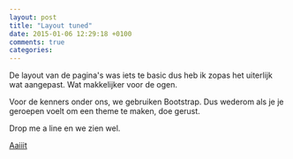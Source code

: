 ```yaml
---
layout: post
title: "Layout tuned"
date: 2015-01-06 12:29:18 +0100
comments: true
categories: 
---
```


De layout van de pagina's was iets te basic dus heb ik zopas
het uiterlijk wat aangepast.  Wat makkelijker voor de ogen.


Voor de kenners onder ons, we gebruiken Bootstrap.
Dus wederom als je je geroepen voelt om een theme te maken, doe gerust.

Drop me a line en we zien wel.


[Aaiiit](https://twitter.com/Aaiiit)
